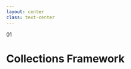 ```yaml
---
layout: center
class: text-center
---
```


<span class='text-6xl font-extrabold color-orange p-4 border border-solid border-orange rounded-lg'>
01
</span>

<h1 class='font-bold mt-12'>
Collections Framework
</h1>
